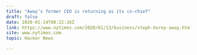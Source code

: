 ```yaml
---
title: "Away’s former CEO is returning as its co-chief"
draft: false
date: 2020-01-14T08:22:26Z
link: https://www.nytimes.com/2020/01/13/business/steph-korey-away.html?utm_medium=RSS&utm_source=hune
site: www.nytimes.com
topic: Hacker News  

---
```

